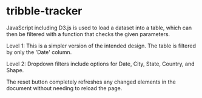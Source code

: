 # tribble-tracker
JavaScript including D3.js is used to load a dataset into a table, which can then be filtered with a function that checks the given parameters.

Level 1:
This is a simpler version of the intended design. The table is filtered by only the 'Date' column.

Level 2:
Dropdown filters include options for Date, City, State, Country, and Shape.

The reset button completely refreshes any changed elements in the document without needing to reload the page.